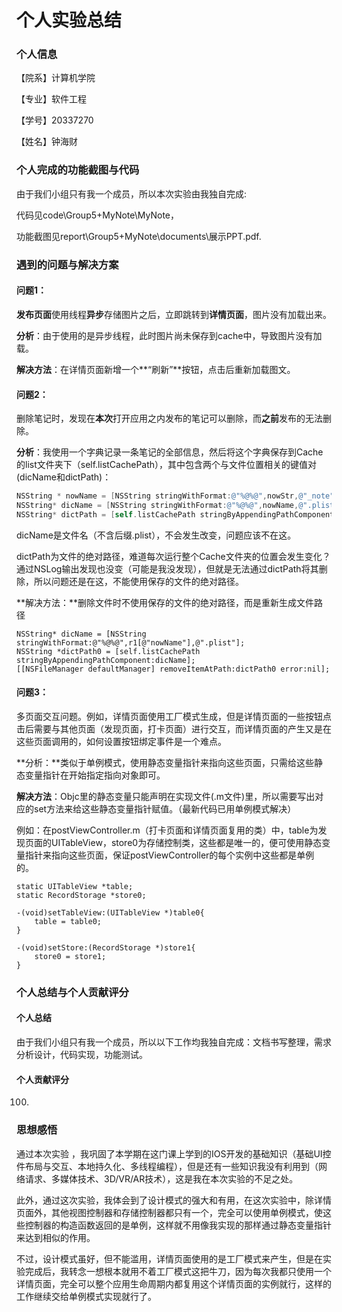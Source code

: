 # 个人实验总结

### 个人信息

【院系】计算机学院

【专业】软件工程

【学号】20337270

【姓名】钟海财



### 个人完成的功能截图与代码

由于我们小组只有我一个成员，所以本次实验由我独自完成:

代码见code\Group5+MyNote\MyNote，

功能截图见report\Group5+MyNote\documents\展示PPT.pdf.



### 遇到的问题与解决方案

#### **问题1**：

**发布页面**使用线程**异步**存储图片之后，立即跳转到**详情页面**，图片没有加载出来。

**分析**：由于使用的是异步线程，此时图片尚未保存到cache中，导致图片没有加载。

**解决方法**：在详情页面新增一个**“刷新”**按钮，点击后重新加载图文。



#### **问题2**：

删除笔记时，发现在**本次**打开应用之内发布的笔记可以删除，而**之前**发布的无法删除。

**分析**：我使用一个字典记录一条笔记的全部信息，然后将这个字典保存到Cache的list文件夹下（self.listCachePath），其中包含两个与文件位置相关的键值对(dicName和dictPath)：

```objective-c
NSString * nowName = [NSString stringWithFormat:@"%@%@",nowStr,@"_note"];
NSString* dicName = [NSString stringWithFormat:@"%@%@",nowName,@".plist"];
NSString* dictPath = [self.listCachePath stringByAppendingPathComponent:dicName];
```

dicName是文件名（不含后缀.plist），不会发生改变，问题应该不在这。

dictPath为文件的绝对路径，难道每次运行整个Cache文件夹的位置会发生变化？通过NSLog输出发现也没变（可能是我没发现），但就是无法通过dictPath将其删除，所以问题还是在这，不能使用保存的文件的绝对路径。

**解决方法：**删除文件时不使用保存的文件的绝对路径，而是重新生成文件路径

```objc
NSString* dicName = [NSString stringWithFormat:@"%@%@",r1[@"nowName"],@".plist"];
NSString *dictPath0 = [self.listCachePath stringByAppendingPathComponent:dicName];
[[NSFileManager defaultManager] removeItemAtPath:dictPath0 error:nil];
```



#### 问题3：

多页面交互问题。例如，详情页面使用工厂模式生成，但是详情页面的一些按钮点击后需要与其他页面（发现页面，打卡页面）进行交互，而详情页面的产生又是在这些页面调用的，如何设置按钮绑定事件是一个难点。

**分析：**类似于单例模式，使用静态变量指针来指向这些页面，只需给这些静态变量指针在开始指定指向对象即可。

**解决方法**：Objc里的静态变量只能声明在实现文件(.m文件)里，所以需要写出对应的set方法来给这些静态变量指针赋值。（最新代码已用单例模式解决）

例如：在postViewController.m（打卡页面和详情页面复用的类）中，table为发现页面的UITableView，store0为存储控制类，这些都是唯一的，便可使用静态变量指针来指向这些页面，保证postViewController的每个实例中这些都是单例的。

```objc
static UITableView *table;
static RecordStorage *store0;

-(void)setTableView:(UITableView *)table0{
    table = table0;
}

-(void)setStore:(RecordStorage *)store1{
    store0 = store1;
}

```





### 个人总结与个人贡献评分

#### 个人总结

由于我们小组只有我一个成员，所以以下工作均我独自完成：文档书写整理，需求分析设计，代码实现，功能测试。

#### 个人贡献评分

100.



### 思想感悟

通过本次实验 ，我巩固了本学期在这门课上学到的IOS开发的基础知识（基础UI控件布局与交互、本地持久化、多线程编程），但是还有一些知识我没有利用到（网络请求、多媒体技术、3D/VR/AR技术），这是我在本次实验的不足之处。

此外，通过这次实验，我体会到了设计模式的强大和有用，在这次实验中，除详情页面外，其他视图控制器和存储控制器都只有一个，完全可以使用单例模式，使这些控制器的构造函数返回的是单例，这样就不用像我实现的那样通过静态变量指针来达到相似的作用。

不过，设计模式虽好，但不能滥用，详情页面使用的是工厂模式来产生，但是在实验完成后，我转念一想根本就用不着工厂模式这把牛刀，因为每次我都只使用一个详情页面，完全可以整个应用生命周期内都复用这个详情页面的实例就行，这样的工作继续交给单例模式实现就行了。